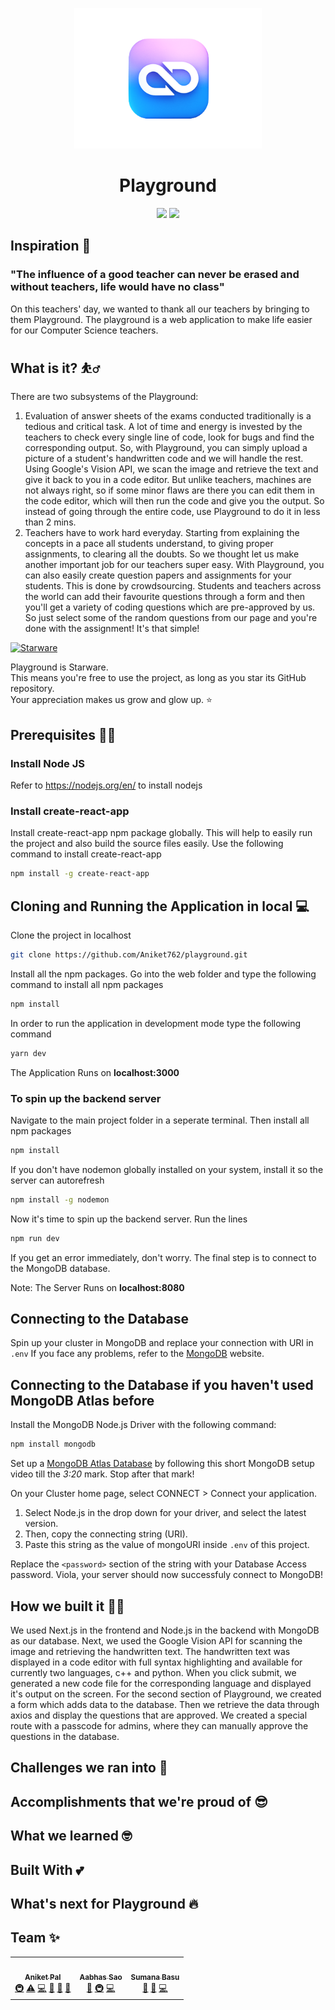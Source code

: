<p align='center'><img src='https://github.com/Aniket762/playground/blob/main/assets/playground-logo.png' width="300" ></p>

<h1 align='center'> Playground</h1>
<p align='center'>
<img src='http://ForTheBadge.com/images/badges/built-by-developers.svg'>&nbsp;<img src='http://ForTheBadge.com/images/badges/built-with-love.svg'>
</p>




## Inspiration 🧠
### "The influence of a good teacher can never be erased and without teachers, life would have no class"
On this teachers' day, we wanted to thank all our teachers by bringing to them Playground. The playground is a web application to make life easier for our Computer Science teachers.

## What is it? ⛹️‍♂️
There are two subsystems of the Playground:
1. Evaluation of answer sheets of the exams conducted traditionally is a tedious and critical task. A lot of time and energy is invested by the teachers to check every single line of code, look for bugs and find the corresponding output. So, with Playground, you can simply upload a picture of a student's handwritten code and we will handle the rest. Using Google's Vision API, we scan the image and retrieve the text and give it back to you in a code editor. But unlike teachers, machines are not always right, so if some minor flaws are there you can edit them in the code editor, which will then run the code and give you the output. So instead of going through the entire code, use Playground to do it in less than 2 mins.
2. Teachers have to work hard everyday. Starting from explaining the concepts in a pace all students understand, to giving proper assignments, to clearing all the doubts. So we thought let us make another important job for our teachers super easy. With Playground, you can also easily create question papers and assignments for your students. This is done by crowdsourcing. Students and teachers across the world can add their favourite questions through a form and then you'll get a variety of coding questions which are pre-approved by us. So just select some of the random questions from our page and you're done with the assignment! It's that simple!


[![Starware](https://img.shields.io/badge/⭐-Starware-f5a91a?labelColor=black)](https://github.com/zepfietje/starware)

Playground is Starware.  
This means you're free to use the project, as long as you star its GitHub repository.  
Your appreciation makes us grow and glow up. ⭐

## Prerequisites 👨‍💻

### Install Node JS
Refer to https://nodejs.org/en/ to install nodejs

### Install create-react-app
Install create-react-app npm package globally. This will help to easily run the project and also build the source files easily. Use the following command to install create-react-app

```bash
npm install -g create-react-app
```

## Cloning and Running the Application in local 💻

Clone the project in localhost
```bash
git clone https://github.com/Aniket762/playground.git
```
Install all the npm packages. Go into the web folder and type the following command to install all npm packages

```bash
npm install
```

In order to run the application in development mode type the following command

```bash
yarn dev
```

The Application Runs on **localhost:3000**

### To spin up the backend server

Navigate to the main project folder in a seperate terminal. Then install all npm packages
```bash
npm install 
```

If you don't have nodemon globally installed on your system, install it so the server can autorefresh 
```bash
npm install -g nodemon
```

Now it's time to spin up the backend server. Run the lines
```bash
npm run dev
```
If you get an error immediately, don't worry. The final step is to connect to the MongoDB database.

Note: The Server Runs on **localhost:8080**

## Connecting to the Database
Spin up your cluster in MongoDB and replace your connection with URI in `.env`
If you face any problems, refer to the [MongoDB](https://www.mongodb.com/blog/postquick-start-nodejs-mongodb--how-to-get-connected-to-your-database) website.


## Connecting to the Database if you haven't used MongoDB Atlas before
Install the MongoDB Node.js Driver with the following command:
```bash
npm install mongodb
```

Set up a [MongoDB Atlas Database](https://www.youtube.com/watch?v=rPqRyYJmx2g) by following this short MongoDB setup video till the *3:20* mark. Stop after that mark!

On your Cluster home page, select CONNECT > Connect your application. 
1. Select Node.js in the drop down for your driver, and select the latest version. 
1. Then, copy the connecting string (URI).
1. Paste this string as the value of mongoURI inside `.env` of this project.

Replace the `<password>` section of the string with your Database Access password. Viola, your server should now successfuly connect to MongoDB!
## How we built it 🧑‍💻
We used Next.js in the frontend and Node.js in the backend with MongoDB as our database. Next, we used the Google Vision API for scanning the image and retrieving the handwritten text. The handwritten text was displayed in a code editor with full syntax highlighting and available for currently two languages, c++ and python. When you click submit, we generated a new code file for the corresponding language and displayed it's output on the screen. For the second section of Playground, we created a form which adds data to the database. Then we retrieve the data through axios and display the questions that are approved. We created a special route with a passcode for admins, where they can manually approve the questions in the database.

## Challenges we ran into 🥺

## Accomplishments that we're proud of 😎

## What we learned 🤓

## Built With 💕



## What's next for Playground 🔥



## Team ✨

<!-- ALL-CONTRIBUTORS-LIST:START - Do not remove or modify this section -->
<!-- prettier-ignore-start -->
<!-- markdownlint-disable -->
<table>
  <tr>
    <td align="center"><a href="https://aniket.live"><img src="https://avatars.githubusercontent.com/u/67703407?v=4?s=100" width="100px;" alt=""/><br /><sub><b>Aniket Pal</b></sub></a><br /><a href="#infra-Aniket762" title="Infrastructure (Hosting, Build-Tools, etc)">🚇</a> <a href="https://github.com/Aniket762/playground/commits?author=Aniket762" title="Tests">⚠️</a> <a href="https://github.com/Aniket762/playground/commits?author=Aniket762" title="Code">💻</a> <a href="#ideas-Aniket762" title="Ideas, Planning, & Feedback">🤔</a> <a href="https://github.com/Aniket762/playground/commits?author=Aniket762" title="Documentation">📖</a> <a href="#projectManagement-Aniket762" title="Project Management">📆</a></td>
    <td align="center"><a href="http://aabhassao.me"><img src="https://avatars.githubusercontent.com/u/58210877?v=4?s=100" width="100px;" alt=""/><br /><sub><b>Aabhas Sao </b></sub></a><br /><a href="#design-kirito-236" title="Design">🎨</a> <a href="#infra-kirito-236" title="Infrastructure (Hosting, Build-Tools, etc)">🚇</a> <a href="https://github.com/Aniket762/playground/commits?author=kirito-236" title="Code">💻</a></td>
    <td align="center"><a href="https://sumana.live/"><img src="https://avatars.githubusercontent.com/u/63084088?v=4?s=100" width="100px;" alt=""/><br /><sub><b>Sumana Basu</b></sub></a><br /><a href="#design-sumana2001" title="Design">🎨</a> <a href="https://github.com/Aniket762/playground/commits?author=sumana2001" title="Documentation">📖</a> <a href="https://github.com/Aniket762/playground/commits?author=sumana2001" title="Code">💻</a></td>
  </tr>
</table>
